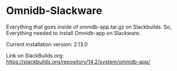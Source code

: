 # Omnidb-Slackware
Everything that goes inside of omnidb-app.tar.gz on Slackbuilds.
So, Everything needed to install Omnidb-app on Slackware.

Current installation version: 2.13.0

Link on SlackBuilds.org: https://slackbuilds.org/repository/14.2/system/omnidb-app/
